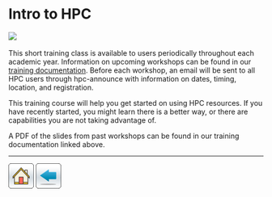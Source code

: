 # Intro to HPC

[![](/Images/button.png)](intro-to-HPC.tar.gz)

This short training class is available to users periodically throughout each academic year. Information on upcoming workshops can be found in our [training documentation](https://public.confluence.arizona.edu/display/UAHPC/Training). Before each workshop, an email will be sent to all HPC users through hpc-announce with information on dates, timing, location, and registration.

This training course will help you get started on using HPC resources.  If you have recently started, you might learn there is a better way, or there are capabilities you are not taking advantage of.

A PDF of the slides from past workshops can be found in our training documentation linked above.


*****
[![](/Images/home.png)](https://ua-researchcomputing-hpc.github.io/) 
[![](/Images/back.png)](../)
